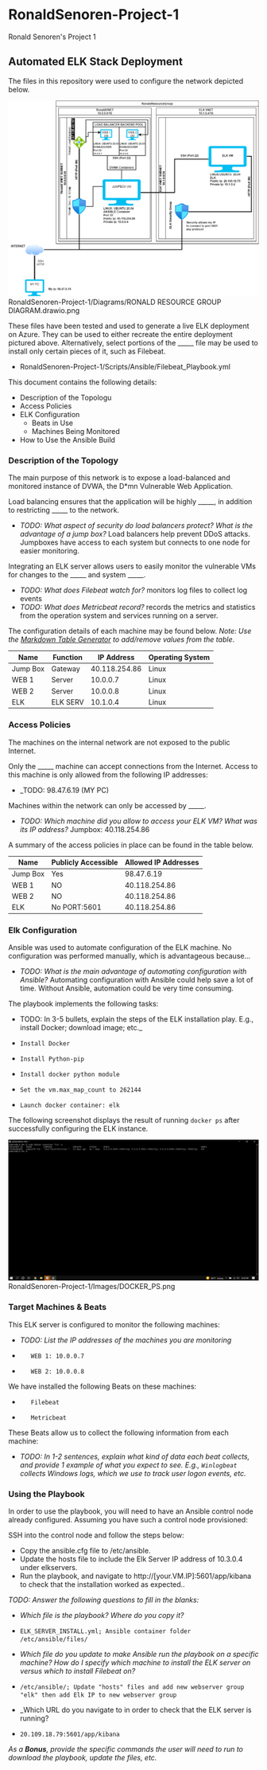 # RonaldSenoren-Project-1
Ronald Senoren's Project 1
## Automated ELK Stack Deployment

The files in this repository were used to configure the network depicted below.

![alt text](https://github.com/rsenoren/RonaldSenoren-Project-1/blob/c90e7a93e6eb0619fa9d839605513741089ce195/Diagrams/RONALD%20RESOURCE%20GROUP%20DIAGRAM.drawio.png)
RonaldSenoren-Project-1/Diagrams/RONALD RESOURCE GROUP DIAGRAM.drawio.png

These files have been tested and used to generate a live ELK deployment on Azure. They can be used to either recreate the entire deployment pictured above. Alternatively, select portions of the _____ file may be used to install only certain pieces of it, such as Filebeat.

  - RonaldSenoren-Project-1/Scripts/Ansible/Filebeat_Playbook.yml
  
This document contains the following details:
- Description of the Topologu
- Access Policies
- ELK Configuration
  - Beats in Use
  - Machines Being Monitored
- How to Use the Ansible Build


### Description of the Topology

The main purpose of this network is to expose a load-balanced and monitored instance of DVWA, the D*mn Vulnerable Web Application.

Load balancing ensures that the application will be highly _____, in addition to restricting _____ to the network.
- _TODO: What aspect of security do load balancers protect? What is the advantage of a jump box?_
        Load balancers help prevent DDoS attacks. Jumpboxes have access to each system but connects to one node for easier monitoring.

Integrating an ELK server allows users to easily monitor the vulnerable VMs for changes to the _____ and system _____.
- _TODO: What does Filebeat watch for?_ monitors log files to collect log events
- _TODO: What does Metricbeat record?_ records the metrics and statistics from the operation system and services running on a server.

The configuration details of each machine may be found below.
_Note: Use the [Markdown Table Generator](http://www.tablesgenerator.com/markdown_tables) to add/remove values from the table_.

| Name     | Function | IP Address | Operating System |
|----------|----------|------------|------------------|
| Jump Box | Gateway  |40.118.254.86| Linux           |
| WEB 1    | Server   | 10.0.0.7   | Linux            |
| WEB 2    | Server   | 10.0.0.8   | Linux            |
| ELK      | ELK SERV | 10.1.0.4   | Linux            |

### Access Policies

The machines on the internal network are not exposed to the public Internet. 

Only the _____ machine can accept connections from the Internet. Access to this machine is only allowed from the following IP addresses:
- _TODO: 98.47.6.19 (MY PC)

Machines within the network can only be accessed by _____.
- _TODO: Which machine did you allow to access your ELK VM? What was its IP address?_
         Jumpbox: 40.118.254.86

A summary of the access policies in place can be found in the table below.

| Name     | Publicly Accessible | Allowed IP Addresses |
|----------|---------------------|----------------------|
| Jump Box | Yes                 |  98.47.6.19          |
| WEB 1    | NO                  |  40.118.254.86       |
| WEB 2    | NO                  |  40.118.254.86       |
| ELK      | No   PORT:5601      |  40.118.254.86       |

### Elk Configuration

Ansible was used to automate configuration of the ELK machine. No configuration was performed manually, which is advantageous because...
- _TODO: What is the main advantage of automating configuration with Ansible?_
         Automating configuration with Ansible could help save a lot of time. Without Ansible, automation could be very time consuming.
         
The playbook implements the following tasks:
-  TODO: In 3-5 bullets, explain the steps of the ELK installation play. E.g., install Docker; download image; etc._
-     Install Docker
-     Install Python-pip
-     Install docker python module
-     Set the vm.max_map_count to 262144
-     Launch docker container: elk

The following screenshot displays the result of running `docker ps` after successfully configuring the ELK instance.

![alt text](https://github.com/rsenoren/RonaldSenoren-Project-1/blob/c90e7a93e6eb0619fa9d839605513741089ce195/Images/DOCKER_PS.png)
RonaldSenoren-Project-1/Images/DOCKER_PS.png

### Target Machines & Beats
This ELK server is configured to monitor the following machines:
- _TODO: List the IP addresses of the machines you are monitoring_
-        WEB 1: 10.0.0.7
-        WEB 2: 10.0.0.8

We have installed the following Beats on these machines:
-        Filebeat
-        Metricbeat

These Beats allow us to collect the following information from each machine:
- _TODO: In 1-2 sentences, explain what kind of data each beat collects, and provide 1 example of what you expect to see. E.g., `Winlogbeat` collects Windows logs, which we use to track user logon events, etc._

### Using the Playbook
In order to use the playbook, you will need to have an Ansible control node already configured. Assuming you have such a control node provisioned: 

SSH into the control node and follow the steps below:
- Copy the ansible.cfg file to /etc/ansible.
- Update the hosts file to include the Elk Server IP address of 10.3.0.4 under elkservers.
- Run the playbook, and navigate to http://[your.VM.IP]:5601/app/kibana to check that the installation worked as expected..

_TODO: Answer the following questions to fill in the blanks:_
- _Which file is the playbook? Where do you copy it?_
-     ELK_SERVER_INSTALL.yml; Ansible container folder /etc/ansible/files/
- _Which file do you update to make Ansible run the playbook on a specific machine? How do I specify which machine to install the ELK server on versus which to install Filebeat on?_
-     /etc/ansible/; Update "hosts" files and add new webserver group "elk" then add Elk IP to new webserver group  
- _Which URL do you navigate to in order to check that the ELK server is running?
-     20.109.18.79:5601/app/kibana

_As a **Bonus**, provide the specific commands the user will need to run to download the playbook, update the files, etc._
